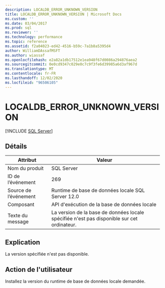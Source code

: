 ```yaml
---
description: LOCALDB_ERROR_UNKNOWN_VERSION
title: LOCALDB_ERROR_UNKNOWN_VERSION | Microsoft Docs
ms.custom: ''
ms.date: 03/04/2017
ms.prod: sql
ms.reviewer: ''
ms.technology: performance
ms.topic: reference
ms.assetid: f2a04023-ed42-4516-b59c-7a1b8a5395d4
author: WilliamDAssafMSFT
ms.author: wiassaf
ms.openlocfilehash: e2a82a1db17512e1ea948f67d0086a294876aea2
ms.sourcegitcommit: 0e0cd9347c029e0c7c9f3fe6d39985a6d3af967d
ms.translationtype: MT
ms.contentlocale: fr-FR
ms.lasthandoff: 12/02/2020
ms.locfileid: "96506105"
---
```

# <a name="localdb_error_unknown_version"></a>LOCALDB_ERROR_UNKNOWN_VERSION
 [!INCLUDE [SQL Server](../../includes/applies-to-version/sqlserver.md)]
    
## <a name="details"></a>Détails  
  
| Attribut | Valeur |
| --------- | ----- |
|Nom du produit|SQL Server|  
|ID de l’événement|269|  
|Source de l’événement|Runtime de base de données locale SQL Server 12.0|  
|Composant|API d'exécution de la base de données locale|  
|Texte du message|La version de la base de données locale spécifiée n'est pas disponible sur cet ordinateur.|  
  
## <a name="explanation"></a>Explication  
 La version spécifiée n'est pas disponible.  
  
## <a name="user-action"></a>Action de l'utilisateur  
 Installez la version du runtime de base de données locale demandée.  
  
  
